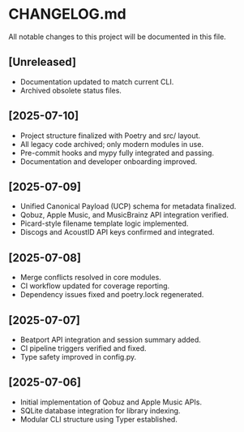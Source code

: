 # CHANGELOG.md

All notable changes to this project will be documented in this file.

## [Unreleased]
- Documentation updated to match current CLI.
- Archived obsolete status files.

## [2025-07-10]
- Project structure finalized with Poetry and src/ layout.
- All legacy code archived; only modern modules in use.
- Pre-commit hooks and mypy fully integrated and passing.
- Documentation and developer onboarding improved.

## [2025-07-09]
- Unified Canonical Payload (UCP) schema for metadata finalized.
- Qobuz, Apple Music, and MusicBrainz API integration verified.
- Picard-style filename template logic implemented.
- Discogs and AcoustID API keys confirmed and integrated.

## [2025-07-08]
- Merge conflicts resolved in core modules.
- CI workflow updated for coverage reporting.
- Dependency issues fixed and poetry.lock regenerated.

## [2025-07-07]
- Beatport API integration and session summary added.
- CI pipeline triggers verified and fixed.
- Type safety improved in config.py.

## [2025-07-06]
- Initial implementation of Qobuz and Apple Music APIs.
- SQLite database integration for library indexing.
- Modular CLI structure using Typer established.
